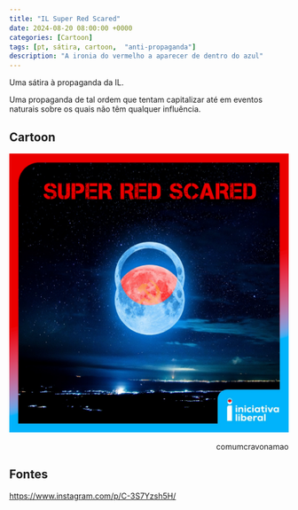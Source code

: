 ```yaml
---
title: "IL Super Red Scared"
date: 2024-08-20 08:00:00 +0000
categories: [Cartoon]
tags: [pt, sátira, cartoon,  "anti-propaganda"]
description: "A ironia do vermelho a aparecer de dentro do azul"
---
```


Uma sátira à propaganda da IL.

Uma propaganda de tal ordem que tentam capitalizar até em eventos naturais sobre os quais não têm qualquer influência.

## Cartoon

![il-superlua-red-scared](/assets/images/il-superlua-red-scared.png)
<p style="text-align:right">comumcravonamao</p>

## Fontes
https://www.instagram.com/p/C-3S7Yzsh5H/
